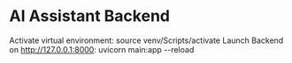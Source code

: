 # AI Assistant Backend



Activate virtual environment: source venv/Scripts/activate
Launch Backend on http://127.0.0.1:8000: uvicorn main:app --reload

